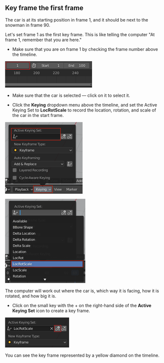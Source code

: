 ## Key frame the first frame

The car is at its starting position in frame 1, and it should be next to the snowman in frame 90.

Let's set frame 1 as the first key frame. This is like telling the computer "At frame 1, remember that you are here."

+ Make sure that you are on frame 1 by checking the frame number above the timeline.

![Frame one](images/blender-frame-1.png)

+ Make sure that the car is selected — click on it to select it.

+ Click the **Keying** dropdown menu above the timeline, and set the Active Keying Set to **LocRotScale** to record the location, rotation, and scale of the car in the start frame.

![Keys](images/blender-keyring.png)

![LocRotScale](images/blender-locrotscale.png)

The computer will work out where the car is, which way it is facing, how it is rotated, and how big it is.

+ Click on the small key with the + on the right-hand side of the **Active Keying Set** icon to create a key frame.

![Small key](images/blender-key-plus.png)

You can see the key frame represented by a yellow diamond on the timeline.